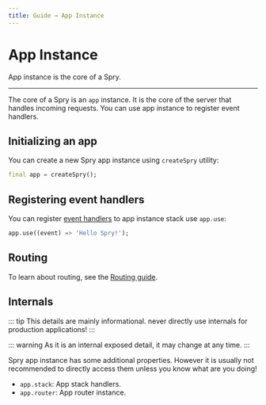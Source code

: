 ```yaml
---
title: Guide → App Instance
---
```


# App Instance

App instance is the core of a Spry.

---

The core of a Spry is an `app` instance. It is the core of the server that handles incoming requests. You can use app instance to register event handlers.

## Initializing an app

You can create a new Spry app instance using `createSpry` utility:

```dart
final app = createSpry();
```

## Registering event handlers

You can register [event handlers](/guide/event-handler) to app instance stack use `app.use`:

```dart
app.use((event) => 'Hello Spry!');
```

## Routing

To learn about routing, see the [Routing guide](/guide/routing).

## Internals

::: tip
This details are mainly informational. never directly use internals for production applications!
:::

::: warning
As it is an internal exposed detail, it may change at any time.
:::

Spry app instance has some additional properties. However it is usually not recommended to directly access them unless you know what are you doing!

* `app.stack`: App stack handlers.
* `app.router`: App router instance.
